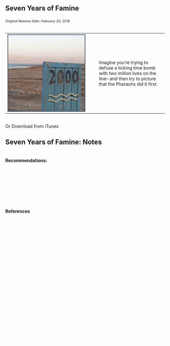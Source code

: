 <section>
    <div style="text-align:left">
    <h2>Seven Years of Famine</h2>
    <i style="font-size:75%">Original Release Date: February 20, 2016</i>
    </div>
    <br>
    <table>
        <td style="width:275px"><img src="slides/images/episode1.png" style="vertical-align:top"></td>
        <td style="vertical-align:middle">Imagine you’re trying to defuse a ticking time bomb with two million lives on the line– and then try to picture that the Pharaohs did it first.</td>
    </table>
    <br>
    Or <a>Download from iTunes</a>
</section>

<section data-background="slides/images/notesbackground.png">
    <div style="text-align:left">
        <h2>Seven Years of Famine: Notes</h2>
        <div style="overflow-y:scroll !important; overflow-x:hidden; height:600px">
            <h4>Recommendations:</h4>
            <span style="font-size:75%; color:white">
                <ul>
                    <li>Emergency capital: Revise estimates for the number of people drawing water resources in Jordan, and import bottled water for now to meet that need</li>
                    <li>Long-term capital: Introduce new water in the Jordan ecosystem through augmenting hafirs, and implement more “grey-water” use</li>
                    <li>Renegotiate the contract: Fight for water allowances that match population size in the Read Sea/Dead Sea initiative</li>
                    <li>Research & Development: Look forward to long-term solutions – Desalination, rangeland rehabilitation</li>
                </ul>
            </span>
            <p>
            <h4>References</h4>
            <span style="font-size:75%; color:white">
                <ul>
                    <li>Ben Carson believes Joseph built Egypt&rsquo;s Pyramids to Store Grain<br />https://www.washingtonpost.com/news/morning-mix/wp/2015/11/05/ben- carson-believes-joseph-built- egypts-pyramids- to-store- grain-and- it-just- may-get- him-some- votes/</li>
                    <li>Owen, Roger. The Middle East in the World Economy, 1800-1914. London: Methuen, 1981.</li>
                    <li>3 hotels bombed in Jordan, at least 57 dead<br />http://www.nytimes.com/2005/11/10/world/middleeast/3-hotels- bombed-in- jordan-at- least-57-die.html?_r=0</li>
                    <li>UN Data on Syrian Refugee Crisis<br />http://data.unhcr.org/syrianrefugees/regional.php</li>
                    <li>Ministry of Planning and International Cooperation,&nbsp;Jordan Response Plan 2015 for the Syria&nbsp;Crisis&nbsp;(Amman: Hashemite Kingdom of Jordan, December 17, 2014).</li>
                    <li>New Refugee Camp in Jordan<br />http://www.nytimes.com/2014/05/31/world/middleeast/new-refugee- camp-in- jordan-absorbs-flood-from- syria.html</li>
                    <li>Human Rights Watch: &ldquo;Surviving in Jordan&rdquo; &ndash; Iraqis drove up rent prices in Jordan in the 2000&rsquo;s<br />https://www.hrw.org/reports/2006/jordan1106/6.htm</li>
                    <li>What do refugees need after leaving everything behind?<br />https://www.mercycorps.org/photoessays/jordan-syria/what- do-refugees- need-after- leaving-everything-behind</li>
                    <li>Jordan&rsquo;s Syrians in the workforce<br />http://america.aljazeera.com/articles/2015/3/2/jordans-illegal- labor-conundrum- let-syrians-work.html</li>
                    <li>Jordan world&rsquo;s second water-poorest country<br />http://www.jordantimes.com/news/local/jordan-world%E2%80%99s- second-water- poorest-country</li>
                    <li>Method used to compute water resources by country &ndash; IRWR &ldquo;generated from endogenous&nbsp;precipitation&rdquo;, or rain<br />http://www.fao.org/docrep/005/Y4473E/y4473e07.htm</li>
                    <li>Jordanian and Syrian water usage<br />http://www.oxfam.ca/blogs/conflict-emergencies/refugee- influx-adding- to-jordans- water-worries</li>
                    <li>Water supply and water use statistics in Jordan<br />http://unstats.un.org/unsd/environment/envpdf/pap_wasess4a3jordan.pdf</li>
                    <li>&ldquo;Dune&rdquo; Endures<br />http://www.newyorker.com/books/page-turner/dune- endures</li>
                    <li>Desalination: the quest to quench the world&amp;#39;s thirst for water<br />https://www.theguardian.com/technology/2015/may/27/desalination-quest- quench-worlds-thirst-water</li>
                    <li>Investment in Human Capital behind Jordan&rsquo;s Success - King<br />http://www.jordantimes.com/news/local/investment-human- capital-behind-jordan%E2%80%99s-success- %E2%80%94-king</li>
                    <li>United States Holocaust Memorial Museum:The Genocide Convention in International Law<br />https://www.ushmm.org/confront-genocide/justice- and-accountability/introduction- to-the-definition-of- genocide</li>
                    <li>Horton, Robert E. (1933). 'The role of infiltration in the hydrologic cycle'.&nbsp;Trans. Am. Geophys.&nbsp;Union. 14th Ann. Mtg: 446&ndash;460.&nbsp;</li>
                    <li>The Sykes-Picot Agreement - Text<br />https://wwi.lib.byu.edu/index.php/Sykes-Picot_Agreement</li>
                    <li>Community-based projects in Jordan's Badia: the Anaqeed Al-Khair case study</li>
                    <li>Eyal Mayroz (2012): The legal duty to &lsquo;prevent&rsquo;: after the onset of &lsquo;genocide&rsquo;, Journal of Genocide&nbsp;Research, 14:1, 79-98 <br />http://dx.doi.org/10.1080/14623528.2012.649897</li>
                    <li>Transforming Jordan&rsquo;s Badia Deserts into &ldquo;Ecosystems of Opportunity&rdquo;<br />http://www.worldbank.org/en/news/feature/2016/03/21/transforming-jordans- badia-deserts-into-ecosystems- of-opportunity</li>
                    <li>Claims of U.S. Chlorine embargo killing Iraqi Children [DEFANGED]<br />http://www[DOT]juancole[DOT]com/2013/10/american-population- sanctions[DOT]html</li>
                    <li>Red Sea &ndash; Dead Sea Overview<br />http://go.worldbank.org/MXWJ6T5RS0</li>
                    <li>Oasys Water &ndash; Forward Osmosis Water Desalination Technology &ndash; Homepage<br />http://oasyswater.com/</li>
                    </ul>
            </span>
        </div>
    </div>
    <br>
</section>